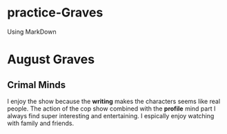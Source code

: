 # practice-Graves
Using MarkDown

# August Graves

## Crimal Minds

I enjoy the show because the **writing** makes the characters seems like real people. The action of the cop show combined with the **profile** mind part I always find super interesting and entertaining. I espically enjoy watching with family and friends. 

